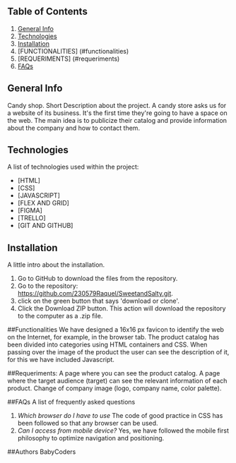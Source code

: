 ## Table of Contents
1. [General Info](#general-info)
2. [Technologies](#technologies)
3. [Installation](#installation)
4. [FUNCTIONALITIES] (#functionalities)
5. [REQUERIMENTS] (#requeriments)
6. [FAQs](#faqs)

## General Info

Candy shop. Short Description about the project.
A candy store asks us for a website of its business. It's the first time they're going to have a space on the web. The main idea is to publicize their catalog and provide information about the company and how to contact them.

## Technologies

A list of technologies used within the project:
* [HTML]
* [CSS]
* [JAVASCRIPT] 
* [FLEX AND GRID] 
* [FIGMA] 
* [TRELLO]
* [GIT AND GITHUB]  

## Installation
A little intro about the installation. 
1. Go to GitHub to download the files from the repository.
2. Go to the repository: https://github.com/230579Raquel/SweetandSalty.git.
3. click on the green button that says 'download or clone'.
4. Click the Download ZIP button. This action will download the repository to the computer as a .zip file.


##Functionalities
We have designed a 16x16 px favicon to identify the web on the Internet, for example, in the browser tab.
The product catalog has been divided into categories using HTML containers and CSS.
When passing over the image of the product the user can see the description of it, for this we have included Javascript.

##Requeriments:
A page where you can see the product catalog.
A page where the target audience (target) can see the relevant information of each product.
Change of company image (logo, company name, color palette).

##FAQs
A list of frequently asked questions
1. *Which browser do I have to use*
   The code of good practice in CSS has been followed so that any browser can be used.
2. *Can I access from mobile device?*
   Yes, we have followed the mobile first philosophy to optimize navigation and positioning.
   
##Authors
BabyCoders


